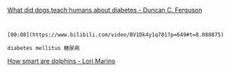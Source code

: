 [What did dogs teach humans about diabetes - Duncan C. Ferguson](https://www.bilibili.com/video/BV1Dk4y1q781?p=649)

```ad-note


[00:08](https://www.bilibili.com/video/BV1Dk4y1q781?p=649#t=8.088875)

diabetes mellitus 糖尿病

```

[How smart are dolphins - Lori Marino](https://www.bilibili.com/video/BV1Dk4y1q781?p=650)